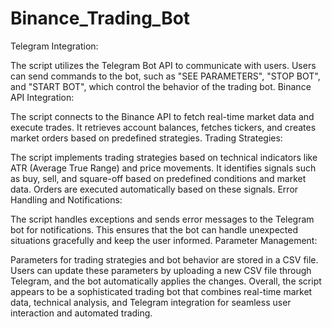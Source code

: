 # Binance_Trading_Bot
Telegram Integration:

The script utilizes the Telegram Bot API to communicate with users.
Users can send commands to the bot, such as "SEE PARAMETERS", "STOP BOT", and "START BOT", which control the behavior of the trading bot.
Binance API Integration:

The script connects to the Binance API to fetch real-time market data and execute trades.
It retrieves account balances, fetches tickers, and creates market orders based on predefined strategies.
Trading Strategies:

The script implements trading strategies based on technical indicators like ATR (Average True Range) and price movements.
It identifies signals such as buy, sell, and square-off based on predefined conditions and market data.
Orders are executed automatically based on these signals.
Error Handling and Notifications:

The script handles exceptions and sends error messages to the Telegram bot for notifications.
This ensures that the bot can handle unexpected situations gracefully and keep the user informed.
Parameter Management:

Parameters for trading strategies and bot behavior are stored in a CSV file.
Users can update these parameters by uploading a new CSV file through Telegram, and the bot automatically applies the changes.
Overall, the script appears to be a sophisticated trading bot that combines real-time market data, technical analysis, and Telegram integration for seamless user interaction and automated trading.
